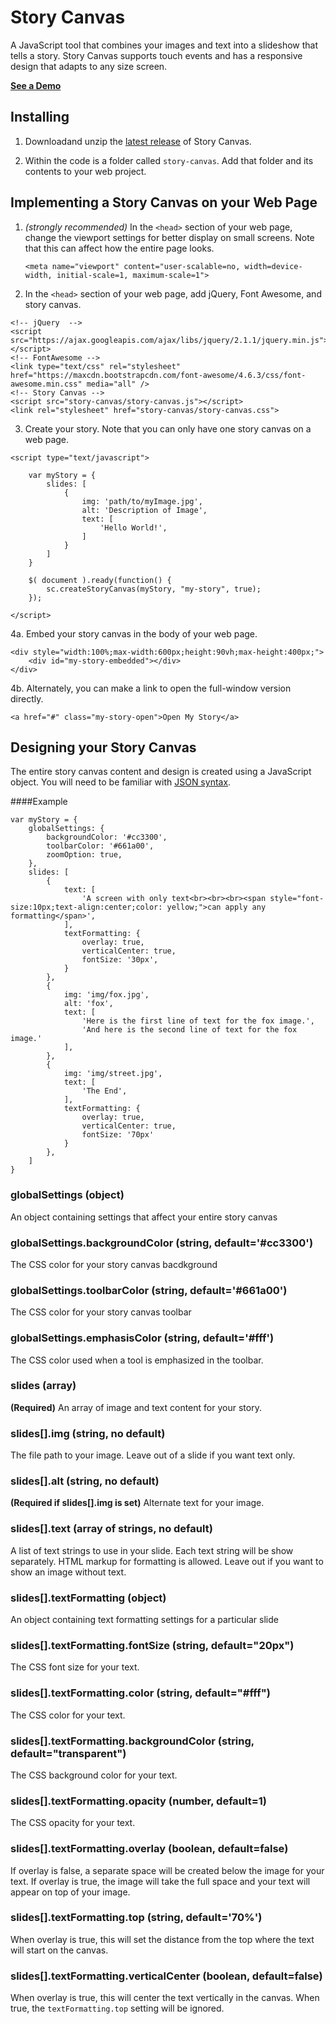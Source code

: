 # Story Canvas

A JavaScript tool that combines your images and text into a slideshow that tells a story.  Story Canvas supports touch events and has a responsive design that adapts to any size screen.

<a href="">**See a Demo**</a>

## Installing

1. Downloadand unzip the [latest release](https://github.com/jmeinken/story-canvas/archive/version1.0.zip) of Story Canvas.

2. Within the code is a folder called `story-canvas`.  Add that folder and its contents to your web project.

## Implementing a Story Canvas on your Web Page

1. *(strongly recommended)* In the `<head>` section of your web page, change the viewport settings for better display on small screens.  Note that this can affect how the entire page looks.

    `<meta name="viewport" content="user-scalable=no, width=device-width, initial-scale=1, maximum-scale=1">`

2. In the `<head>` section of your web page, add jQuery, Font Awesome, and story canvas.

```
<!-- jQuery  -->
<script src="https://ajax.googleapis.com/ajax/libs/jquery/2.1.1/jquery.min.js"></script>
<!-- FontAwesome -->
<link type="text/css" rel="stylesheet" href="https://maxcdn.bootstrapcdn.com/font-awesome/4.6.3/css/font-awesome.min.css" media="all" />
<!-- Story Canvas -->
<script src="story-canvas/story-canvas.js"></script>
<link rel="stylesheet" href="story-canvas/story-canvas.css">
```

3. Create your story.  Note that you can only have one story canvas on a web page.

```
<script type="text/javascript">

	var myStory = {
	    slides: [
	        {
				img: 'path/to/myImage.jpg',
				alt: 'Description of Image',
	            text: [
	                'Hello World!',
	            ]
	        }
	    ]
	}
	
	$( document ).ready(function() {
		sc.createStoryCanvas(myStory, "my-story", true);
	});
    
</script>    
```

4a. Embed your story canvas in the body of your web page.

```
<div style="width:100%;max-width:600px;height:90vh;max-height:400px;">
	<div id="my-story-embedded"></div>
</div>
```

4b. Alternately, you can make a link to open the full-window version directly.

```
<a href="#" class="my-story-open">Open My Story</a>
```

## Designing your Story Canvas

The entire story canvas content and design is created using a JavaScript object.  You will need to be familiar with [JSON syntax](http://www.w3schools.com/json/).  

####Example

```
var myStory = {
    globalSettings: {
        backgroundColor: '#cc3300',
        toolbarColor: '#661a00',
        zoomOption: true,
    },
    slides: [
        {
            text: [
                'A screen with only text<br><br><br><span style="font-size:10px;text-align:center;color: yellow;">can apply any formatting</span>',
            ],
            textFormatting: { 
                overlay: true,
                verticalCenter: true,
                fontSize: '30px',
            }
        },
        {
            img: 'img/fox.jpg',
            alt: 'fox',
            text: [
                'Here is the first line of text for the fox image.',
                'And here is the second line of text for the fox image.'
            ],
        },
        {
        	img: 'img/street.jpg',
            text: [
                'The End',
            ],
            textFormatting: { 
                overlay: true,
                verticalCenter: true,
                fontSize: '70px'
            }
        },
    ]
}
```

### globalSettings (object)

An object containing settings that affect your entire story canvas

### globalSettings.backgroundColor (string, default='#cc3300')

The CSS color for your story canvas bacdkground

### globalSettings.toolbarColor (string, default='#661a00')

The CSS color for your story canvas toolbar

### globalSettings.emphasisColor (string, default='#fff')

The CSS color used when a tool is emphasized in the toolbar.

### slides (array)

**(Required)** An array of image and text content for your story.

### slides[].img (string, no default)

The file path to your image.  Leave out of a slide if you want text only.

### slides[].alt (string, no default)

**(Required if slides[].img is set)** Alternate text for your image.

### slides[].text (array of strings, no default)

A list of text strings to use in your slide.  Each text string will be show separately.  HTML markup for formatting is allowed.  Leave out if you want to show an image without text.

### slides[].textFormatting (object)

An object containing text formatting settings for a particular slide

### slides[].textFormatting.fontSize (string, default="20px")

The CSS font size for your text.

### slides[].textFormatting.color (string, default="#fff")

The CSS color for your text.

### slides[].textFormatting.backgroundColor (string, default="transparent")

The CSS background color for your text.

### slides[].textFormatting.opacity (number, default=1)

The CSS opacity for your text.

### slides[].textFormatting.overlay (boolean, default=false)

If overlay is false, a separate space will be created below the image for your text.  If overlay is true, the image will take the full space and your text will appear on top of your image.

### slides[].textFormatting.top (string, default='70%')

When overlay is true, this will set the distance from the top where the text will start on the canvas.  

### slides[].textFormatting.verticalCenter (boolean, default=false)

When overlay is true, this will center the text vertically in the canvas. When true, the `textFormatting.top` setting will be ignored.


















